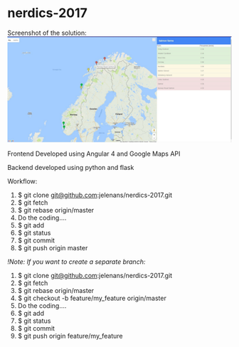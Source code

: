 # nerdics-2017

Screenshot of the solution:
![Screenshot](solution.jpg)

Frontend Developed using Angular 4 and Google Maps API

Backend developed using python and flask 

Workflow:

1. $ git clone git@github.com:jelenans/nerdics-2017.git
2. $ git fetch
3. $ git rebase origin/master
4. Do the coding....
5. $ git add
6. $ git status
7. $ git commit
8. $ git push origin master


*!Note: If you want to create a separate branch:*


1. $ git clone git@github.com:jelenans/nerdics-2017.git
2. $ git fetch
3. $ git rebase origin/master
4. $ git checkout -b feature/my_feature origin/master
5. Do the coding....
6. $ git add
7. $ git status
8. $ git commit
9. $ git push origin feature/my_feature


